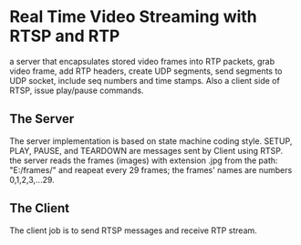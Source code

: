 # Real Time Video Streaming with RTSP and RTP

a server that encapsulates stored video frames into RTP packets, grab
video frame, add RTP headers, create UDP segments, send segments to UDP
socket, include seq numbers and time stamps. Also a client side of RTSP,
issue play/pause commands.

## The Server

The server implementation is based on state machine coding style.
SETUP, PLAY, PAUSE, and TEARDOWN are messages sent by Client
using RTSP.
the server reads the frames (images) with extension .jpg from the path: "E:/frames/" and reapeat every 29 frames; the frames' names are numbers 0,1,2,3,...29.

## The Client

The client job is to send RTSP messages and receive RTP stream.